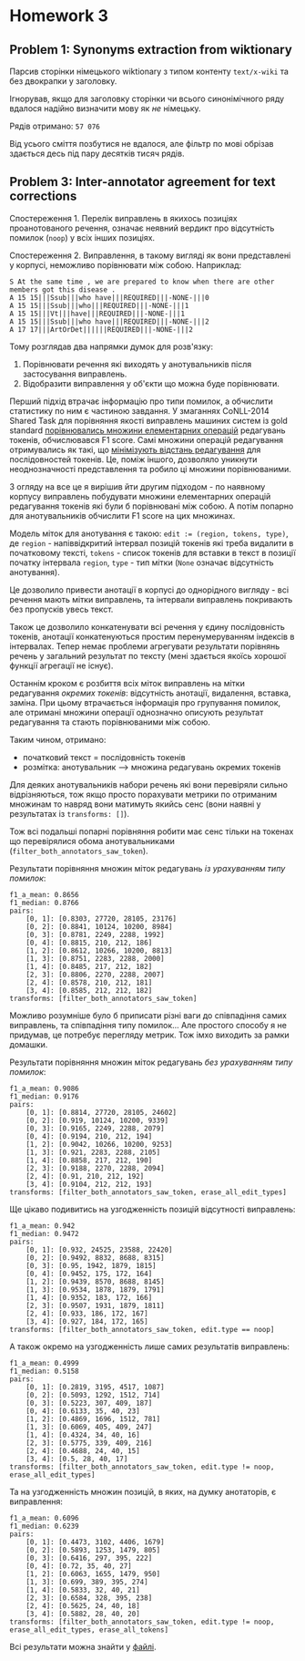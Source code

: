 
# Homework 3

## Problem 1: Synonyms extraction from wiktionary

Парсив сторінки німецького wiktionary з типом контенту `text/x-wiki` та без двокрапки у заголовку.

Ігнорував, якщо для заголовку сторінки чи всього синонімічного ряду вдалося
надійно визначити мову як *не* німецьку.

Рядів отримано: `57 076`

Від усього сміття позбутися не вдалося, але фільтр по мові обрізав
здається десь під пару десятків тисяч рядів.


## Problem 3: Inter-annotator agreement for text corrections

Спостереження 1. Перелік виправлень в якихось позиціях проанотованого речення,
означає неявний вердикт про відсутність помилок (`noop`) у всіх інших позиціях.

Спостереження 2. Виправлення, в такому вигляді як вони представлені у корпусі,
неможливо порівнювати між собою. Наприклад:

    S At the same time , we are prepared to know when there are other members got this disease .
    A 15 15|||Ssub|||who have|||REQUIRED|||-NONE-|||0
    A 15 15|||Ssub|||who|||REQUIRED|||-NONE-|||1
    A 15 15|||Vt|||have|||REQUIRED|||-NONE-|||1
    A 15 15|||Ssub|||who have|||REQUIRED|||-NONE-|||2
    A 17 17|||ArtOrDet||||||REQUIRED|||-NONE-|||2

Тому розглядав два напрямки думок для розв'язку:
1. Порівнювати речення які виходять у анотувальників після застосування виправлень.
2. Відобразити виправлення у об'єкти що можна буде порівнювати.

Перший підхід втрачає інформацію про типи помилок, а обчислити статистику по ним є частиною завдання.
У змаганнях CoNLL-2014 Shared Task для порівняння якості виправлень машиних систем із gold standard
[порівнювались множини елементарних операцій][1] редагувань токенів, обчислювався F1 score.
Самі множини операцій редагування отримувались як такі, що
[мінімізують відстань редагування][2] для послідовностей токенів.
Це, поміж іншого, дозволяло уникнути неоднозначності представлення та робило ці множини порівнюваними.

[1]: https://www.aclweb.org/anthology/W14-1701/
[2]: https://www.aclweb.org/anthology/N12-1067/

З огляду на все це я вирішив йти другим підходом - по наявному корпусу виправлень побудувати множини
елементарних операцій редагування токенів які були б порівнювані між собою.
А потім попарно для анотувальників обчислити F1 score на цих множинах.

Модель міток для анотування є такою: `edit := (region, tokens, type)`, де
`region` - напіввідкритий інтервал позицій токенів які треба видалити в початковому тексті,
`tokens` - список токенів для вставки в текст в позиції початку інтервала `region`,
`type` - тип мітки (`None` означає відсутність анотування).

Це дозволило привести анотації в корпусі до однорідного вигляду -
всі речення мають мітки виправлень, та інтервали виправлень покривають без пропусків увесь текст.

Також це дозволило конкатенувати всі речення у єдину послідовність токенів,
анотації конкатенуються простим перенумеруванням індексів в інтервалах.
Тепер немає проблеми агрегувати результати порівнянь речень у загальний результат по тексту
(мені здається якоїсь хорошої функції агрегації не існує).

Останнім кроком є розбиття всіх міток виправлень на мітки редагування *окремих токенів*:
відсутність анотації, видалення, вставка, заміна.
При цьому втрачається інформація про групування помилок, але отримані множини
операції однозначно описують результат редагування та стають порівнюваними між собою.

Таким чином, отримано:
* початковий текст = послідовність токенів
* розмітка: анотувальник --> множина редагувань окремих токенів

Для деяких анотувальників набори речень які вони перевіряли сильно відрізняються,
тож якщо просто порахувати метрики по отриманим множинам то навряд вони матимуть
якийсь сенс (вони наявні у результатах із `transforms: []`).

Тож всі подальші попарні порівняння робити має сенс тільки на токенах що перевірялися
обома анотувальниками (`filter_both_annotators_saw_token`).

Результати порівняння множин міток редагувань *із урахуванням типу помилок*:

    f1_a_mean: 0.8656
    f1_median: 0.8766
    pairs:
        [0, 1]: [0.8303, 27720, 28105, 23176]
        [0, 2]: [0.8841, 10124, 10200, 8984]
        [0, 3]: [0.8781, 2249, 2288, 1992]
        [0, 4]: [0.8815, 210, 212, 186]
        [1, 2]: [0.8612, 10266, 10200, 8813]
        [1, 3]: [0.8751, 2283, 2288, 2000]
        [1, 4]: [0.8485, 217, 212, 182]
        [2, 3]: [0.8806, 2270, 2288, 2007]
        [2, 4]: [0.8578, 210, 212, 181]
        [3, 4]: [0.8585, 212, 212, 182]
    transforms: [filter_both_annotators_saw_token]

Можливо розумніше було б приписати різні ваги до співпадіння самих виправлень,
та співпадіння типу помилок... Але простого способу я не придумав, це потребує перегляду метрик.
Тож імхо виходить за рамки домашки.

Результати порівняння множин міток редагувань *без урахуванням типу помилок*:

    f1_a_mean: 0.9086
    f1_median: 0.9176
    pairs:
        [0, 1]: [0.8814, 27720, 28105, 24602]
        [0, 2]: [0.919, 10124, 10200, 9339]
        [0, 3]: [0.9165, 2249, 2288, 2079]
        [0, 4]: [0.9194, 210, 212, 194]
        [1, 2]: [0.9042, 10266, 10200, 9253]
        [1, 3]: [0.921, 2283, 2288, 2105]
        [1, 4]: [0.8858, 217, 212, 190]
        [2, 3]: [0.9188, 2270, 2288, 2094]
        [2, 4]: [0.91, 210, 212, 192]
        [3, 4]: [0.9104, 212, 212, 193]
    transforms: [filter_both_annotators_saw_token, erase_all_edit_types]

Ще цікаво подивитись на узгодженність позицій відсутності виправлень:

    f1_a_mean: 0.942
    f1_median: 0.9472
    pairs:
        [0, 1]: [0.932, 24525, 23588, 22420]
        [0, 2]: [0.9492, 8832, 8688, 8315]
        [0, 3]: [0.95, 1942, 1879, 1815]
        [0, 4]: [0.9452, 175, 172, 164]
        [1, 2]: [0.9439, 8570, 8688, 8145]
        [1, 3]: [0.9534, 1878, 1879, 1791]
        [1, 4]: [0.9352, 183, 172, 166]
        [2, 3]: [0.9507, 1931, 1879, 1811]
        [2, 4]: [0.933, 186, 172, 167]
        [3, 4]: [0.927, 184, 172, 165]
    transforms: [filter_both_annotators_saw_token, edit.type == noop]

А також окремо на узгодженність лише самих результатів виправлень:

    f1_a_mean: 0.4999
    f1_median: 0.5158
    pairs:
        [0, 1]: [0.2819, 3195, 4517, 1087]
        [0, 2]: [0.5093, 1292, 1512, 714]
        [0, 3]: [0.5223, 307, 409, 187]
        [0, 4]: [0.6133, 35, 40, 23]
        [1, 2]: [0.4869, 1696, 1512, 781]
        [1, 3]: [0.6069, 405, 409, 247]
        [1, 4]: [0.4324, 34, 40, 16]
        [2, 3]: [0.5775, 339, 409, 216]
        [2, 4]: [0.4688, 24, 40, 15]
        [3, 4]: [0.5, 28, 40, 17]
    transforms: [filter_both_annotators_saw_token, edit.type != noop, erase_all_edit_types]

Та на узгодженність множин позицій, в яких, на думку анотаторів, є виправлення:

    f1_a_mean: 0.6096
    f1_median: 0.6239
    pairs:
        [0, 1]: [0.4473, 3102, 4406, 1679]
        [0, 2]: [0.5893, 1253, 1479, 805]
        [0, 3]: [0.6416, 297, 395, 222]
        [0, 4]: [0.72, 35, 40, 27]
        [1, 2]: [0.6063, 1655, 1479, 950]
        [1, 3]: [0.699, 389, 395, 274]
        [1, 4]: [0.5833, 32, 40, 21]
        [2, 3]: [0.6584, 328, 395, 238]
        [2, 4]: [0.5625, 24, 40, 18]
        [3, 4]: [0.5882, 28, 40, 20]
    transforms: [filter_both_annotators_saw_token, edit.type != noop, erase_all_edit_types, erase_all_tokens]

Всі результати можна знайти у [файлі](./output/3.agreement.results.yaml).
